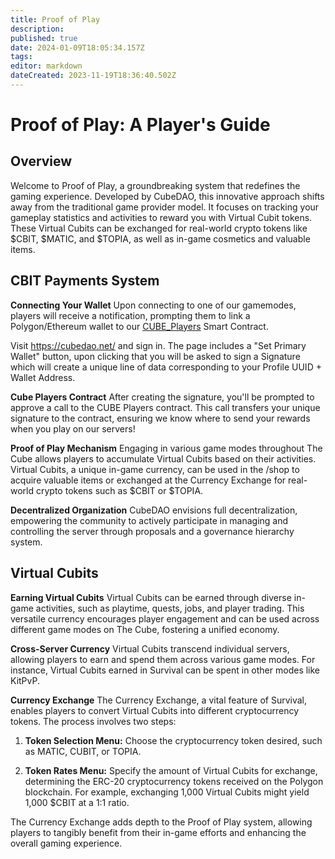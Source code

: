 ```yaml
---
title: Proof of Play
description: 
published: true
date: 2024-01-09T18:05:34.157Z
tags: 
editor: markdown
dateCreated: 2023-11-19T18:36:40.502Z
---
```


# Proof of Play: A Player's Guide

## Overview
Welcome to Proof of Play, a groundbreaking system that redefines the gaming experience. Developed by CubeDAO, this innovative approach shifts away from the traditional game provider model. It focuses on tracking your gameplay statistics and activities to reward you with Virtual Cubit tokens. These Virtual Cubits can be exchanged for real-world crypto tokens like $CBIT, $MATIC, and $TOPIA, as well as in-game cosmetics and valuable items.

## CBIT Payments System

**Connecting Your Wallet**
Upon connecting to one of our gamemodes, players will receive a notification, prompting them to link a Polygon/Ethereum wallet to our [CUBE_Players](https://polygonscan.com/address/0x3f5f52150515e26ba76c914489aa030e6272894f) Smart Contract. 

Visit https://cubedao.net/ and sign in. The page includes a "Set Primary Wallet" button, upon clicking that you will be asked to sign a Signature which will create a unique line of data corresponding to your Profile UUID + Wallet Address.

**Cube Players Contract**
After creating the signature, you'll be prompted to approve a call to the CUBE Players contract. This call transfers your unique signature to the contract, ensuring we know where to send your rewards when you play on our servers!

**Proof of Play Mechanism**
Engaging in various game modes throughout The Cube allows players to accumulate Virtual Cubits based on their activities. Virtual Cubits, a unique in-game currency, can be used in the /shop to acquire valuable items or exchanged at the Currency Exchange for real-world crypto tokens such as $CBIT or $TOPIA.

**Decentralized Organization**
CubeDAO envisions full decentralization, empowering the community to actively participate in managing and controlling the server through proposals and a governance hierarchy system.

## Virtual Cubits

**Earning Virtual Cubits**
Virtual Cubits can be earned through diverse in-game activities, such as playtime, quests, jobs, and player trading. This versatile currency encourages player engagement and can be used across different game modes on The Cube, fostering a unified economy.

**Cross-Server Currency**
Virtual Cubits transcend individual servers, allowing players to earn and spend them across various game modes. For instance, Virtual Cubits earned in Survival can be spent in other modes like KitPvP.

**Currency Exchange**
The Currency Exchange, a vital feature of Survival, enables players to convert Virtual Cubits into different cryptocurrency tokens. The process involves two steps:

1. **Token Selection Menu:** Choose the cryptocurrency token desired, such as MATIC, CUBIT, or TOPIA.

2. **Token Rates Menu:** Specify the amount of Virtual Cubits for exchange, determining the ERC-20 cryptocurrency tokens received on the Polygon blockchain. For example, exchanging 1,000 Virtual Cubits might yield 1,000 $CBIT at a 1:1 ratio.

The Currency Exchange adds depth to the Proof of Play system, allowing players to tangibly benefit from their in-game efforts and enhancing the overall gaming experience.
